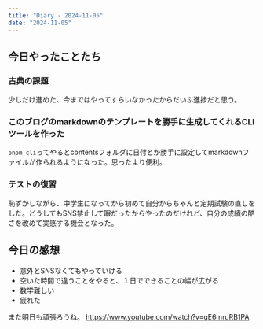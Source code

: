 ```yaml
---
title: "Diary - 2024-11-05"
date: "2024-11-05"
---
```

## 今日やったことたち

### 古典の課題
少しだけ進めた、今まではやってすらいなかったからだいぶ進捗だと思う。

### このブログのmarkdownのテンプレートを勝手に生成してくれるCLIツールを作った
`pnpm cli`ってやるとcontentsフォルダに日付とか勝手に設定してmarkdownファイルが作られるようになった。思ったより便利。

### テストの復習
恥ずかしながら、中学生になってから初めて自分からちゃんと定期試験の直しをした。どうしてもSNS禁止して暇だったからやったのだけれど、自分の成績の酷さを改めて実感する機会となった。

## 今日の感想
- 意外とSNSなくてもやっていける
- 空いた時間で違うことをやると、１日でできることの幅が広がる
- 数学難しい
- 疲れた

また明日も頑張ろうね。
https://www.youtube.com/watch?v=qE6mruRB1PA